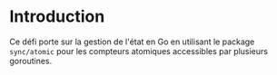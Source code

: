 # Introduction

Ce défi porte sur la gestion de l'état en Go en utilisant le package `sync/atomic` pour les compteurs atomiques accessibles par plusieurs goroutines.
